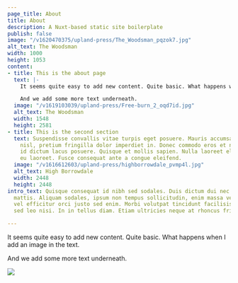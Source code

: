 ```yaml
---
page_title: About
title: About
description: A Nuxt-based static site boilerplate
publish: false
image: "/v1620470375/upland-press/The_Woodsman_pqzok7.jpg"
alt_text: The Woodsman
width: 1000
height: 1053
content:
- title: This is the about page
  text: |-
    It seems quite easy to add new content. Quite basic. What happens when I add an image in the text.

    And we add some more text underneath.
  image: "/v1619103039/upland-press/Free-burn_2_oqd7id.jpg"
  alt_text: The Woodsman
  width: 1548
  height: 2581
- title: This is the second section
  text: Suspendisse convallis vitae turpis eget posuere. Mauris accumsan molestie
    nisl, pretium fringilla dolor imperdiet in. Donec commodo eros et nunc tristique,
    id dictum lacus posuere. Quisque et mollis sapien. Nulla laoreet elementum mauris
    eu laoreet. Fusce consequat ante a congue eleifend.
  image: "/v1616612603/upland-press/highborrowdale_pvmp4l.jpg"
  alt_text: High Borrowdale
  width: 2448
  height: 2448
intro_text: Quisque consequat id nibh sed sodales. Duis dictum dui nec est eleifend
  mattis. Aliquam sodales, ipsum non tempus sollicitudin, enim massa vehicula augue,
  vel efficitur orci justo sed enim. Morbi volutpat tincidunt facilisis. Curabitur
  sed leo nisi. In in tellus diam. Etiam ultricies neque at rhoncus fringilla.

---
```

It seems quite easy to add new content. Quite basic. What happens when I add an image in the text.

And we add some more text underneath.

![](/v1611949894/upland-press/6771F101-DF5A-43EC-A622-5C629C0FFC42_ipt3um.jpg)